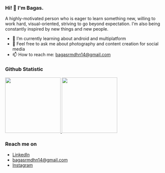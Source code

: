 ### Hi! 👋 I'm Bagas.

A highly-motivated person who is eager to learn something new, willing to work hard, visual-oriented, striving to go beyond expectation. I'm also being constantly inspired by new things and new people.

- 🌱 I’m currently learning about android and multiplatform
- 💬 Feel free to ask me about photography and content creation for social media
- 📫 How to reach me: bagasrmdhn14@gmail.com

<!-- ### Tech Stack
  <a href="#"><img align="left" alt="JavaScript" title="JavaScript" width="21px" src="https://upload.wikimedia.org/wikipedia/commons/9/99/Unofficial_JavaScript_logo_2.svg" /></a>
  <a href="https://nodejs.org/"><img align="left" alt="NodeJS" title="NodeJS" width="21px" src="https://seeklogo.com/images/N/nodejs-logo-FBE122E377-seeklogo.com.png" /></a>
  <a href="https://reactjs.org/"><img align="left" alt="React" title="React" width="21px" src="https://cdn.worldvectorlogo.com/logos/react-2.svg" /></a>
  <a href="https://hapi.dev/"><img align="left" alt="Hapi" title="Hapi (NodeJS HTTP Framework)" width="21px" src="https://avatars.githubusercontent.com/u/3774533?s=200&v=4" /></a>
  <a href="https://nextjs.org/"><img align="left" alt="Next" title="Next (React SSR Framework)" width="21px" src="https://iconape.com/wp-content/files/gm/82643/svg/next-js.svg" /></a>
  <br>
  <br> -->
  
### Github Statistic
<p align="left">
<a href="https://github.com/bagasrmdhn">
  <img height="180em" src="https://github-readme-stats-eight-theta.vercel.app/api?username=bagasrmdhn&show_icons=true&theme=algolia&include_all_commits=true&count_private=true"/>
  <img height="180em" src="https://github-readme-stats.vercel.app/api/top-langs/?username=anuraghazra&layout=compact&langs_count=8&theme=algolia"/>
</a>
</p>

### Reach me on
- <a href="https://www.linkedin.com/in/bagasramadhani/">LinkedIn</a>
- bagasrmdhn14@gmail.com
- <a href="https://www.instagram.com/begrmdhn/">Instagram</a>
